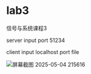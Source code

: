 # lab3

信号与系统课程3

server input port 51234

client input  localhost port file 

![屏幕截图 2025-05-04 215616](https://github.com/user-attachments/assets/821a68b3-b54e-4e2d-99a2-0834b0bc336e)
